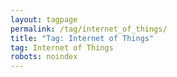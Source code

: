 ```yaml
---
layout: tagpage
permalink: /tag/internet_of_things/
title: "Tag: Internet of Things"
tag: Internet of Things
robots: noindex
---
```

